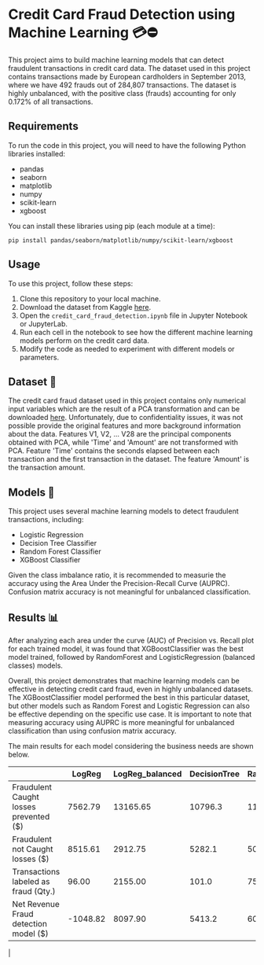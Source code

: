 # Credit Card Fraud Detection using Machine Learning 💳⛔

This project aims to build machine learning models that can detect fraudulent transactions in credit card data. The dataset used in this project contains transactions made by European cardholders in September 2013, where we have 492 frauds out of 284,807 transactions. The dataset is highly unbalanced, with the positive class (frauds) accounting for only 0.172% of all transactions.

## Requirements 

To run the code in this project, you will need to have the following Python libraries installed:

- pandas
- seaborn
- matplotlib
- numpy
- scikit-learn
- xgboost

You can install these libraries using pip (each module at a time):

```
pip install pandas/seaborn/matplotlib/numpy/scikit-learn/xgboost
```

## Usage

To use this project, follow these steps:

1. Clone this repository to your local machine.
2. Download the dataset from Kaggle [here](https://www.kaggle.com/datasets/mlg-ulb/creditcardfraud).
3. Open the `credit_card_fraud_detection.ipynb` file in Jupyter Notebook or JupyterLab.
4. Run each cell in the notebook to see how the different machine learning models perform on the credit card data.
5. Modify the code as needed to experiment with different models or parameters.

## Dataset 💾

The credit card fraud dataset used in this project contains only numerical input variables which are the result of a PCA transformation and can be downloaded [here](https://www.kaggle.com/datasets/mlg-ulb/creditcardfraud). Unfortunately, due to confidentiality issues, it was not possible provide the original features and more background information about the data. Features V1, V2, ... V28 are the principal components obtained with PCA, while 'Time' and 'Amount' are not transformed with PCA. Feature 'Time' contains the seconds elapsed between each transaction and the first transaction in the dataset. The feature 'Amount' is the transaction amount.

## Models 🤖

This project uses several machine learning models to detect fraudulent transactions, including:

- Logistic Regression
- Decision Tree Classifier
- Random Forest Classifier
- XGBoost Classifier

Given the class imbalance ratio, it is recommended to measurie the accuracy using the Area Under the Precision-Recall Curve (AUPRC). Confusion matrix accuracy is not meaningful for unbalanced classification.

## Results 📊

After analyzing each area under the curve (AUC) of Precision vs. Recall plot for each trained model, it was found that XGBoostClassifier was the best model trained, followed by RandomForest and LogisticRegression (balanced classes) models.

Overall, this project demonstrates that machine learning models can be effective in detecting credit card fraud, even in highly unbalanced datasets. The XGBoostClassifier model performed the best in this particular dataset, but other models such as Random Forest and Logistic Regression can also be effective depending on the specific use case. It is important to note that measuring accuracy using AUPRC is more meaningful for unbalanced classification than using confusion matrix accuracy.

The main results for each model considering the business needs are shown below.

|                                | LogReg | LogReg_balanced | DecisionTree | RandomForest | XGBoostClass | XGBoostRF |
|--------------------------------|--------|----------------|--------------|--------------|--------------|-----------|
| Fraudulent Caught losses prevented ($) | 7562.79 | 13165.65 | 10796.3 | 11077.85 | 12345.7 | 11141.69 |
| Fraudulent not Caught losses ($) | 8515.61 | 2912.75 | 5282.1 | 5000.55 | 3732.7 | 4936.71 |
| Transactions labeled as fraud (Qty.) | 96.00 | 2155.00 | 101.0 | 75.00 | 85.0 | 255.00 |
| Net Revenue Fraud detection model ($) | -1048.82 | 8097.90 | 5413.2 | 6002.30 | 8528.0 | 5949.98 |
|

